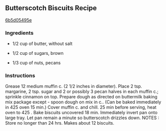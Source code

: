 ## Butterscotch Biscuits Recipe

[6b5d05495e](http://cookeatshare.com/recipes/butterscotch-biscuits-96338)

### Ingredients

 - 1/2 cup of butter, without salt

 - 1/2 cup of sugars, brown

 - 1/3 cup of nuts, pecans

### Instructions

Grease 12 medium muffin c. (2 1/2 inches in diameter). Place 2 tsp. margarine, 2 tsp. sugar and 2 or possibly 3 pecan halves in each muffin c.; sprinkle cinnamon on top. Prepare dough as directed on buttermilk baking mix package except - spoon dough on mix in c.. (Can be baked immediately in 425 oven 15 min.) Cover muffin c. and chill. 25 min before serving, heat oven to 425 . Bake biscuits uncovered 18 min. Immediately invert pan onto large tray. Let pan remain a minute so butterscotch drizzles down. NOTES : Store no longer than 24 hrs. Makes about 12 biscuits.